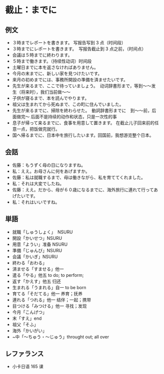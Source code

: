 # 截止：までに

## 例文

- ３時までレポートを書きます。 写报告写到 3 点（时间段）
- ３時までにレポートを書きます。　写报告截止到 3 点之前，（时间点）
- 会議は５時までに終わります。
- ５時まで働きます。（持续性动词）时间段
- 土曜日までに本を返さなければありません。
- 今月の末までに、新しい家を見つけたいです。
- 来月の初めまでには、事務所開設の準備を済ませたいです。
- 先生が来るまで、ここで待っていましょう。　动词辞書形まで，等到～～发生（将来时），我们当前做～～
- 子供が寝るまで、本を読んでやります。
- 祖父は生まれてから死ぬまで、この町に住んでいました。
- 先生が来るまでに、掃除を終わらせた。　動詞辞書形までに　到～～前，后面做完～ 后面不是持续的动作和状态，只是一次性的事
- 息子が帰って来るまでに、食事を用意して置きます。 在截止儿子回来前的任意一点，把饭做完就行。
- 国へ帰るまでに、日本中を旅行したいます。回国前，我想游览整个日本。

## 会話

- 佐藤：もうずく母の日になりますね。
- 私：ええ。お母さんに何をあげますか。
- 佐藤：私は就職するまで、母は働きながら、私を育ててくれました。
- 私：それは大変でしたね。
- 佐藤：ええ。だから、母が６０歳になるまでに、海外旅行に連れて行ってあげたいです。
- 私：それはいいですね。

## 単語

- 就職「しゅうしょく」　NSURU
- 開設「かいせつ」NSURU
- 用意「ようい」准备 NSURU
- 準備「じゅんび」NSURU
- 会議「かいぎ」NSURU
- 終わる「おわる」
- 済ませる「すませる」他一
- 遣る「やる」他五 to do; to perform;
- 返す「かえす」他五 归还
- 生まれる「うまれる」自一 to be born
- 育てる「そだてる」他一 养育；抚养
- 連れる「つれる」他一 结伴；一起；携带
- 目つける「みつける」他一 寻找；发现
- 今月「こんげつ」
- 末「すえ」end
- 祖父「そふ」
- 海外「かいがい」
- ~中「〜ちゅう・〜じゅう」throught out; all over

## レファランス

- 小卡日语 165 课
